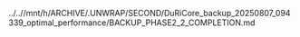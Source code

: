 ../..//mnt/h/ARCHIVE/.UNWRAP/SECOND/DuRiCore_backup_20250807_094339_optimal_performance/BACKUP_PHASE2_2_COMPLETION.md